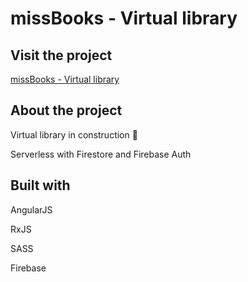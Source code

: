 # missBooks - Virtual library

## Visit the project

[missBooks - Virtual library](https://opkuch.github.io/missBooks-ghPage)

## About the project

<p>Virtual library in construction 👷</p>

<p>Serverless with Firestore and Firebase Auth</p>


## Built with

<p>AngularJS</p>
<p>RxJS</p>
<p>SASS</p>
<p>Firebase</p>
